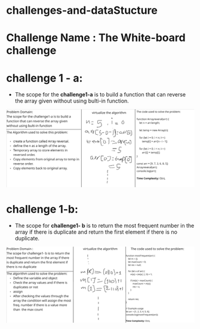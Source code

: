 # challenges-and-dataStucture

# Challenge Name : The White-board challenge

# challenge 1 - a:
- The scope for the **challenge1-a** is to build a function that can reverse the array given without using bulti-in function.
  
![image alt](https://github.com/OmarAmjad310/challenges-and-dataStucture/blob/main/cha1-a.png?raw=true)

# challenge 1-b:
- The scope for **challenge1- b** is to return the most frequent number in the array if there is duplicate and return the first element if there is no duplicate.
  
![image alt](https://github.com/OmarAmjad310/challenges-and-dataStucture/blob/main/cha-2-b.png?raw=true)
